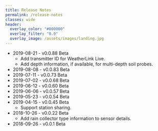 ```yaml
---
title: Release Notes
permalink: /release-notes
classes: wide
header:
  overlay_color: "#000000"
  overlay_filter: "0.0"
  overlay_image: /assets/images/landing.jpg
---
```


- 2019-08-21 - v0.0.88 Beta
  - Add transmitter ID for WeatherLink Live.
  - Add depth information, if available, for multi-depth soil probes.
- 2019-08-08 - v0.0.83 Beta
- 2019-07-11 - v0.0.73 Beta
- 2019-07-02 - v0.0.68 Beta
- 2019-06-12 - v0.0.60 Beta
- 2019-06-06 - v0.0.57 Beta
- 2019-05-23 - v0.0.54 Beta
- 2019-04-15 - v0.0.45 Beta
  - Support station sharing.
- 2018-10-26 - v0.0.22 Beta
  - Add rain collector type information to sensor details.
- 2018-09-26 - v0.0.1 Beta
